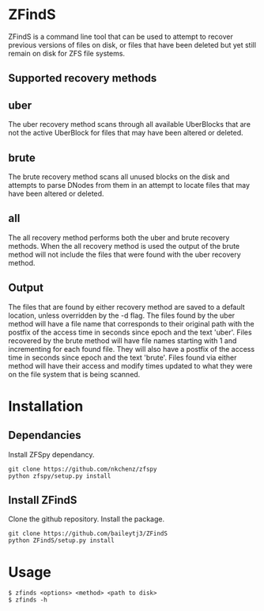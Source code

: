 # ZFindS

ZFindS is a command line tool that can be used to attempt to recover previous
versions of files on disk, or files that have been deleted but yet still remain
on disk for ZFS file systems.

## Supported recovery methods

uber
------
The uber recovery method scans through all available UberBlocks that
are not the active UberBlock for files that may have been altered or
deleted.

brute
-----
The brute recovery method scans all unused blocks on the disk and
attempts to parse DNodes from them in an attempt to locate files that
may have been altered or deleted.

all
-----
The all recovery method performs both the uber and brute recovery
methods. When the all recovery method is used the output of the brute
method will not include the files that were found with the uber
recovery method.

## Output

The files that are found by either recovery method are saved to a default
location, unless overridden by the -d flag. The files found by the uber method
will have a file name that corresponds to their original path with the postfix
of the access time in seconds since epoch and the text 'uber'. Files recovered
by the brute method will have file names starting with 1 and incrementing for
each found file.  They will also have a postfix of the access time in seconds
since epoch and the text 'brute'. Files found via either method will have their
access and modify times updated to what they were on the file system that is
being scanned.

# Installation

## Dependancies

Install ZFSpy dependancy.

    git clone https://github.com/nkchenz/zfspy
    python zfspy/setup.py install

## Install ZFindS

Clone the github repository.
Install the package.

    git clone https://github.com/baileytj3/ZFindS
    python ZFindS/setup.py install

# Usage

    $ zfinds <options> <method> <path to disk>
    $ zfinds -h
